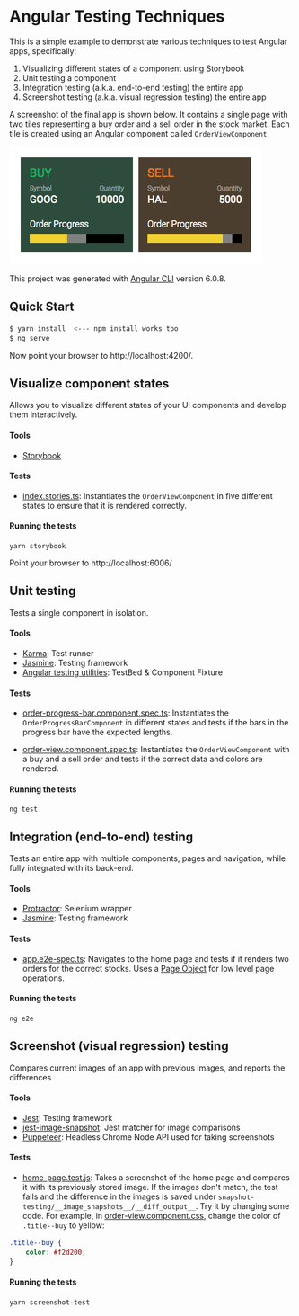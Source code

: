 Angular Testing Techniques
==========================

This is a simple example to demonstrate various techniques to test Angular apps, specifically:

1. Visualizing different states of a component using Storybook
2. Unit testing a component
3. Integration testing (a.k.a. end-to-end testing) the entire app
4. Screenshot testing (a.k.a. visual regression testing) the entire app

A screenshot of the final app is shown below. It contains a single page with two tiles representing a buy order and a sell order in the stock market. Each tile is created using an Angular component called `OrderViewComponent`.

![Screen Shot](assets/screen-shot.png)

This project was generated with [Angular CLI](https://github.com/angular/angular-cli) version 6.0.8.

Quick Start
-----------
```bash
$ yarn install  <--- npm install works too
$ ng serve
```

Now point your browser to http://localhost:4200/.


Visualize component states
--------------------------
Allows you to visualize different states of your UI components and develop them interactively.

#### Tools
- [Storybook](https://storybook.js.org/)

#### Tests
- [index.stories.ts](src/stories/index.stories.ts): Instantiates the `OrderViewComponent` in five different states to ensure that it is rendered correctly.

#### Running the tests

    yarn storybook
    
Point your browser to http://localhost:6006/


Unit testing
------------
Tests a single component in isolation.

#### Tools
- [Karma](https://karma-runner.github.io/): Test runner
- [Jasmine](https://jasmine.github.io/): Testing framework
- [Angular testing utilities](https://angular.io/guide/testing#testing-utility-apis): TestBed & Component Fixture

#### Tests
- [order-progress-bar.component.spec.ts](src/app/order-progress-bar/order-progress-bar.component.spec.ts): Instantiates the `OrderProgressBarComponent` in different states and tests if the bars in the progress bar have the expected lengths.

- [order-view.component.spec.ts](src/app/order-view/order-view.component.spec.ts): Instantiates the `OrderViewComponent` with a buy and a sell order and tests if the correct data and colors are rendered.

#### Running the tests

    ng test


Integration (end-to-end) testing
--------------------------------
Tests an entire app with multiple components, pages and navigation, while fully integrated with its back-end.

#### Tools
- [Protractor](http://www.protractortest.org/): Selenium wrapper
- [Jasmine](https://jasmine.github.io/): Testing framework

#### Tests
- [app.e2e-spec.ts](e2e/src/app.e2e-spec.ts): Navigates to the home page and tests if it renders two orders for the correct stocks. Uses a [Page Object](e2e/src/app.po.ts) for low level page operations.

#### Running the tests

    ng e2e

Screenshot (visual regression) testing
--------------------------------------
Compares current images of an app with previous images, and reports the differences

#### Tools
- [Jest](https://jestjs.io/): Testing framework
- [jest-image-snapshot](https://github.com/americanexpress/jest-image-snapshot): Jest matcher for image comparisons
- [Puppeteer](https://pptr.dev/): Headless Chrome Node API used for taking screenshots

#### Tests
- [home-page.test.js](snapshot-testing/home-page.test.js): Takes a screenshot of the home page and compares it with its previously stored image. If the images don't match, the test fails and the difference in the images is saved under `snapshot-testing/__image_snapshots__/__diff_output__`. Try it by changing some code. For example, in [order-view.component.css](src/app/order-view/order-view.component.css), change the color of `.title--buy` to yellow:

```css
.title--buy {
    color: #f2d200;
}
```

#### Running the tests

    yarn screenshot-test
